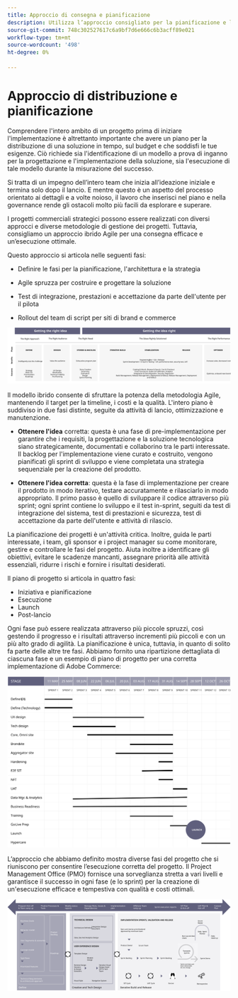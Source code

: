 ```yaml
---
title: Approccio di consegna e pianificazione
description: Utilizza l’approccio consigliato per la pianificazione e la distribuzione dell’implementazione di Adobe Commerce.
source-git-commit: 748c302527617c6a9bf7d6e666c6b3acff89e021
workflow-type: tm+mt
source-wordcount: '498'
ht-degree: 0%

---
```



# Approccio di distribuzione e pianificazione

Comprendere l&#39;intero ambito di un progetto prima di iniziare l&#39;implementazione è altrettanto importante che avere un piano per la distribuzione di una soluzione in tempo, sul budget e che soddisfi le tue esigenze. Ciò richiede sia l&#39;identificazione di un modello a prova di inganno per la progettazione e l&#39;implementazione della soluzione, sia l&#39;esecuzione di tale modello durante la misurazione del successo.

Si tratta di un impegno dell’intero team che inizia all’ideazione iniziale e termina solo dopo il lancio. E mentre questo è un aspetto del processo orientato ai dettagli e a volte noioso, il lavoro che inserisci nel piano e nella governance rende gli ostacoli molto più facili da esplorare e superare.

I progetti commerciali strategici possono essere realizzati con diversi approcci e diverse metodologie di gestione dei progetti. Tuttavia, consigliamo un approccio ibrido Agile per una consegna efficace e un’esecuzione ottimale.

Questo approccio si articola nelle seguenti fasi:

- Definire le fasi per la pianificazione, l&#39;architettura e la strategia

- Agile spruzza per costruire e progettare la soluzione

- Test di integrazione, prestazioni e accettazione da parte dell&#39;utente per il pilota

- Rollout del team di script per siti di brand e commerce

![Esempio di modello di approccio alla pianificazione](../../assets/playbooks/planning-model.svg)

Il modello ibrido consente di sfruttare la potenza della metodologia Agile, mantenendo il target per la timeline, i costi e la qualità. L&#39;intero piano è suddiviso in due fasi distinte, seguite da attività di lancio, ottimizzazione e manutenzione.

- **Ottenere l&#39;idea** corretta: questa è una fase di pre-implementazione per garantire che i requisiti, la progettazione e la soluzione tecnologica siano strategicamente, documentati e collaborino tra le parti interessate. Il backlog per l&#39;implementazione viene curato e costruito, vengono pianificati gli sprint di sviluppo e viene completata una strategia sequenziale per la creazione del prodotto.

- **Ottenere l&#39;idea corretta**: questa è la fase di implementazione per creare il prodotto in modo iterativo, testare accuratamente e rilasciarlo in modo appropriato. Il primo passo è quello di sviluppare il codice attraverso più sprint; ogni sprint contiene lo sviluppo e il test in-sprint, seguiti da test di integrazione del sistema, test di prestazioni e sicurezza, test di accettazione da parte dell&#39;utente e attività di rilascio.

La pianificazione dei progetti è un&#39;attività critica. Inoltre, guida le parti interessate, i team, gli sponsor e i project manager su come monitorare, gestire e controllare le fasi del progetto. Aiuta inoltre a identificare gli obiettivi, evitare le scadenze mancanti, assegnare priorità alle attività essenziali, ridurre i rischi e fornire i risultati desiderati.

Il piano di progetto si articola in quattro fasi:

- Iniziativa e pianificazione
- Esecuzione
- Launch
- Post-lancio

Ogni fase può essere realizzata attraverso più piccole spruzzi, così gestendo il progresso e i risultati attraverso incrementi più piccoli e con un più alto grado di agilità. La pianificazione è unica, tuttavia, in quanto di solito fa parte delle altre tre fasi. Abbiamo fornito una ripartizione dettagliata di ciascuna fase e un esempio di piano di progetto per una corretta implementazione di Adobe Commerce:

![Diagramma di Gantt della pianificazione del progetto](../../assets/playbooks/gantt-chart.svg)

L’approccio che abbiamo definito mostra diverse fasi del progetto che si riuniscono per consentire l’esecuzione corretta del progetto. Il Project Management Office (PMO) fornisce una sorveglianza stretta a vari livelli e garantisce il successo in ogni fase (e lo sprint) per la creazione di un&#39;esecuzione efficace e tempestiva con qualità e costi ottimali.

![Infografica dell&#39;approccio di pianificazione del campione](../../assets/playbooks/planning-approach-sample.svg)
